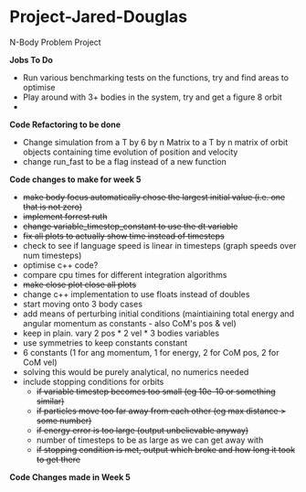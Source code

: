 # Project-Jared-Douglas
N-Body Problem Project

**Jobs To Do**
- Run various benchmarking tests on the functions, try and find areas to optimise
- Play around with 3+ bodies in the system, try and get a figure 8 orbit
- 

**Code Refactoring to be done**
- Change simulation from a T by 6 by n Matrix to a T by n matrix of orbit objects containing time evolution of position and velocity
- change run_fast to be a flag instead of a new function


**Code changes to make for week 5**
- ~~make body focus automatically chose the largest initial value (i.e. one that is not zero)~~
- ~~implement forrest ruth~~
- ~~change variable_timestep_constant to use the dt variable~~
- ~~fix all plots to actually show time instead of timesteps~~
- check to see if language speed is linear in timesteps (graph speeds over num timesteps)
- optimise c++ code?
- compare cpu times for different integration algorithms
- ~~make close plot close all plots~~
- change c++ implementation to use floats instead of doubles
- start moving onto 3 body cases
- add means of perturbing initial conditions (maintiaining total energy and angular momentum as constants - also CoM's pos & vel)
- keep in plain. vary 2 pos * 2 vel * 3 bodies variables
- use symmetries to keep constants constant
- 6 constants (1 for ang momentum, 1 for energy, 2 for CoM pos, 2 for CoM vel)
- solving this would be purely analytical, no numerics needed
- include stopping conditions for orbits
    - ~~if variable timestep becomes too small (eg 10e-10 or something similar)~~
    - ~~if particles move too far away from each other (eg max distance > some number)~~
    - ~~if energy error is too large (output unbelievable anyway)~~
    - number of timesteps to be as large as we can get away with
    - ~~if stopping condition is met, output which broke and how long it took to get there~~

**Code Changes made in Week 5**
